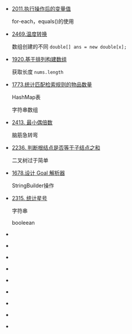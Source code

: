 - [2011.执行操作后的变量值](https://leetcode.cn/problems/final-value-of-variable-after-performing-operations/) 

  for-each，equals()的使用

- [2469.温度转换](https://leetcode.cn/problems/convert-the-temperature/)

  数组创建的不同 `double[] ans = new double[x];`

- [1920.基于排列构建数组](https://leetcode.cn/problems/build-array-from-permutation/)

  获取长度 `nums.length`

- [1773.统计匹配检索规则的物品数量](https://leetcode.cn/problems/count-items-matching-a-rule/)

  HashMap表

  字符串数组

- [2413. 最小偶倍数](https://leetcode.cn/problems/smallest-even-multiple/)

  脑筋急转弯

- [2236. 判断根结点是否等于子结点之和](https://leetcode.cn/problems/root-equals-sum-of-children/)

  二叉树过于简单

- [1678.设计 Goal 解析器](https://leetcode.cn/problems/goal-parser-interpretation/)

  StringBuilder操作

- [2315. 统计星号](https://leetcode.cn/problems/count-asterisks/)

  字符串

  booleean

- []()

- []()

- []()

- []()

- []()

- []()

- []()

- []()

- []()



